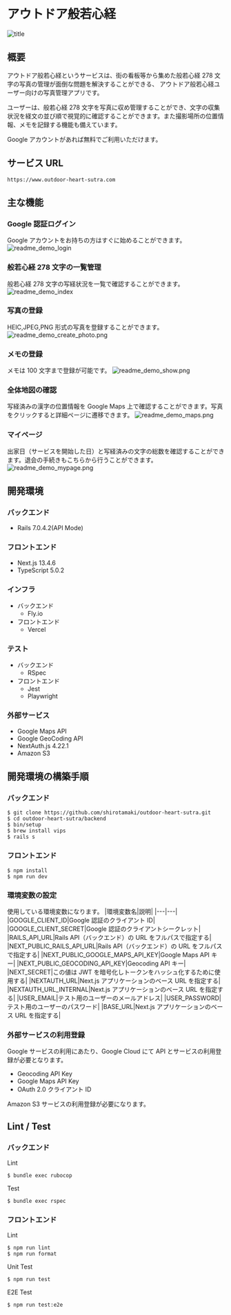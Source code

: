 # アウトドア般若心経

![title](frontend/public/images/logo.svg)

## 概要

アウトドア般若心経というサービスは、街の看板等から集めた般若心経 278 文字の写真の管理が面倒な問題を解決することができる、
アウトドア般若心経ユーザー向けの写真管理アプリです。

ユーザーは、般若心経 278 文字を写真に収め管理することができ、文字の収集状況を経文の並び順で視覚的に確認することができます。また撮影場所の位置情報、メモを記録する機能も備えています。

Google アカウントがあれば無料でご利用いただけます。

## サービス URL

```
https://www.outdoor-heart-sutra.com
```

## 主な機能

### Google 認証ログイン

Google アカウントをお持ちの方はすぐに始めることができます。
![readme_demo_login](frontend/public/images/readme_demo_login.png)

### 般若心経 278 文字の一覧管理

般若心経 278 文字の写経状況を一覧で確認することができます。
![readme_demo_index](frontend/public/images/readme_demo_index.png)

### 写真の登録

HEIC,JPEG,PNG 形式の写真を登録することができます。
![readme_demo_create_photo.png](frontend/public/images/readme_demo_create_photo.png)

### メモの登録

メモは 100 文字まで登録が可能です。
![readme_demo_show.png](frontend/public/images/readme_demo_show.png)

### 全体地図の確認

写経済みの漢字の位置情報を Google Maps 上で確認することができます。写真をクリックすると詳細ページに遷移できます。
![readme_demo_maps.png](frontend/public/images/readme_demo_maps.png)

### マイページ
出家日（サービスを開始した日）と写経済みの文字の総数を確認することができます。退会の手続きもこちらから行うことができます。
![readme_demo_mypage.png](frontend/public/images/readme_demo_mypage.png)

## 開発環境

### バックエンド

- Rails 7.0.4.2(API Mode)

### フロントエンド

- Next.js 13.4.6
- TypeScript 5.0.2

### インフラ

- バックエンド
  - Fly.io
- フロントエンド
  - Vercel

### テスト

- バックエンド
  - RSpec
- フロントエンド
  - Jest
  - Playwright

### 外部サービス

- Google Maps API
- Google GeoCoding API
- NextAuth.js 4.22.1
- Amazon S3

## 開発環境の構築手順

### バックエンド

```
$ git clone https://github.com/shirotamaki/outdoor-heart-sutra.git
$ cd outdoor-heart-sutra/backend
$ bin/setup
$ brew install vips
$ rails s
```

### フロントエンド

```
$ npm install
$ npm run dev
```

### 環境変数の設定

使用している環境変数になります。
|環境変数名|説明|
|---|---|
|GOOGLE_CLIENT_ID|Google 認証のクライアント ID|
|GOOGLE_CLIENT_SECRET|Google 認証のクライアントシークレット|
|RAILS_API_URL|Rails API（バックエンド）の URL をフルパスで指定する|
|NEXT_PUBLIC_RAILS_API_URL|Rails API（バックエンド）の URL をフルパスで指定する|
|NEXT_PUBLIC_GOOGLE_MAPS_API_KEY|Google Maps API キー|
|NEXT_PUBLIC_GEOCODING_API_KEY|Geocoding API キー|
|NEXT_SECRET|この値は JWT を暗号化しトークンをハッシュ化するために使用する|
|NEXTAUTH_URL|Next.js アプリケーションのベース URL を指定する|
|NEXTAUTH_URL_INTERNAL|Next.js アプリケーションのベース URL を指定する|
|USER_EMAIL|テスト用のユーザーのメールアドレス|
|USER_PASSWORD|テスト用のユーザーのパスワード|
|BASE_URL|Next.js アプリケーションのベース URL を指定する|

### 外部サービスの利用登録

Google サービスの利用にあたり、Google Cloud にて API とサービスの利用登録が必要となります。

- Geocoding API Key
- Google Maps API Key
- OAuth 2.0 クライアント ID

Amazon S3 サービスの利用登録が必要になります。

## Lint / Test

### バックエンド

Lint

```
$ bundle exec rubocop
```

Test

```
$ bundle exec rspec
```

### フロントエンド

Lint

```
$ npm run lint
$ npm run format
```

Unit Test

```
$ npm run test
```

E2E Test

```
$ npm run test:e2e
```
